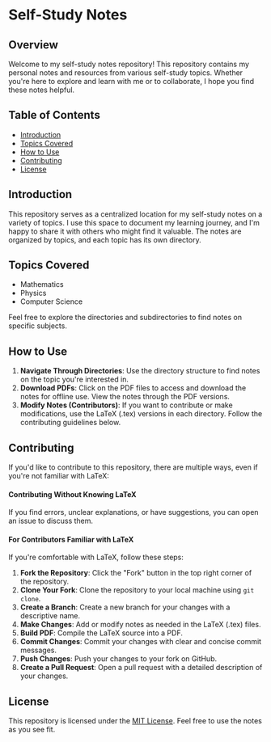 # Self-Study Notes

## Overview
Welcome to my self-study notes repository! This repository contains my personal notes and resources from various self-study topics. Whether you're here to explore and learn with me or to collaborate, I hope you find these notes helpful.

## Table of Contents
- [Introduction](#introduction)
- [Topics Covered](#topics-covered)
- [How to Use](#how-to-use)
- [Contributing](#contributing)
- [License](#license)

## Introduction

This repository serves as a centralized location for my self-study notes on a variety of topics. I use this space to document my learning journey, and I'm happy to share it with others who might find it valuable. The notes are organized by topics, and each topic has its own directory.

## Topics Covered

- Mathematics
- Physics
- Computer Science

Feel free to explore the directories and subdirectories to find notes on specific subjects.

## How to Use

1. **Navigate Through Directories**: Use the directory structure to find notes on the topic you're interested in.
2. **Download PDFs**: Click on the PDF files to access and download the notes for offline use. View the notes through the PDF versions.
3. **Modify Notes (Contributors)**: If you want to contribute or make modifications, use the LaTeX (.tex) versions in each directory. Follow the contributing guidelines below.

## Contributing

If you'd like to contribute to this repository, there are multiple ways, even if you're not familiar with LaTeX:

#### Contributing Without Knowing LaTeX

If you find errors, unclear explanations, or have suggestions, you can open an issue to discuss them.

#### For Contributors Familiar with LaTeX

If you're comfortable with LaTeX, follow these steps:

1. **Fork the Repository**: Click the "Fork" button in the top right corner of the repository.
2. **Clone Your Fork**: Clone the repository to your local machine using `git clone`.
3. **Create a Branch**: Create a new branch for your changes with a descriptive name.
4. **Make Changes**: Add or modify notes as needed in the LaTeX (.tex) files.
5. **Build PDF**: Compile the LaTeX source into a PDF.
6. **Commit Changes**: Commit your changes with clear and concise commit messages.
7. **Push Changes**: Push your changes to your fork on GitHub.
8. **Create a Pull Request**: Open a pull request with a detailed description of your changes.

## License

This repository is licensed under the [MIT License](LICENSE.md). Feel free to use the notes as you see fit.

